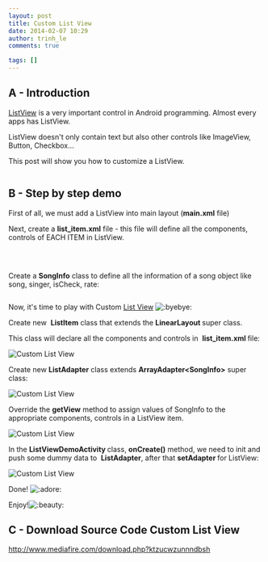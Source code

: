 ```yaml
---
layout: post
title: Custom List View
date: 2014-02-07 10:29
author: trinh_le
comments: true

tags: []
---
```


<h2>A - Introduction</h2>
<a title="[Android] ListView Dialog" href="http://icetea09.com/blog/2014/02/11/listview-dialog/">ListView</a> is a very important control in Android programming. Almost every apps has ListView.

ListView doesn't only contain text but also other controls like ImageView, Button, Checkbox...

This post will show you how to customize a ListView.

<img class="aligncenter" src="http://i1189.photobucket.com/albums/z427/khanhtrinhspk/Image%20Source%20Code/1-8.png" alt="" />
<h2>B - Step by step demo</h2>
First of all, we must add a ListView into main layout (<strong>main.xml</strong> file)

<img class="aligncenter" src="http://i1189.photobucket.com/albums/z427/khanhtrinhspk/Image%20Source%20Code/2-10.png" alt="" />

<!--more-->

Next, create a <strong>list_item.xml</strong> file - this file will define all the components, controls of EACH ITEM in ListView.

<img class="aligncenter" src="http://i1189.photobucket.com/albums/z427/khanhtrinhspk/Image%20Source%20Code/3-9.png" alt="" />

&nbsp;

Create a <strong>SongInfo</strong> class to define all the information of a song object like song, singer, isCheck, rate:

<img class="aligncenter" src="http://i1189.photobucket.com/albums/z427/khanhtrinhspk/Image%20Source%20Code/4-8.png" alt="" />

Now, it's time to play with Custom <a title="[Android] ListView Dialog" href="http://icetea09.com/blog/2014/02/11/listview-dialog/">List View</a> <img title="Byebye" src="http://vozforums.com/images/smilies/Off/byebye.gif" alt=":byebye:" />

Create new  <strong>ListItem</strong> class that extends the <strong>LinearLayout </strong>super class.

This class will declare all the components and controls in  <strong>list_item.xml </strong>file:

<img class="aligncenter" src="http://i1189.photobucket.com/albums/z427/khanhtrinhspk/Image%20Source%20Code/5-7.png" alt="Custom List View" />

Create new <strong>ListAdapter</strong> class extends <strong>ArrayAdapter&lt;SongInfo&gt;</strong> super class:

<img class="aligncenter" src="http://i1189.photobucket.com/albums/z427/khanhtrinhspk/Image%20Source%20Code/6-6.png" alt="Custom List View" />

Override the <strong>getView</strong> method to assign values of SongInfo to the appropriate components, controls in a ListView item.

<img class="aligncenter" src="http://i1189.photobucket.com/albums/z427/khanhtrinhspk/Image%20Source%20Code/7-5.png" alt="Custom List View" />

In the <strong>ListViewDemoActivity </strong>class, <strong>onCreate()</strong> method, we need to init and push some dummy data to  <strong>ListAdapter</strong>, after that <strong>setAdapter </strong>for ListView:

<img class="aligncenter" src="http://i1189.photobucket.com/albums/z427/khanhtrinhspk/Image%20Source%20Code/8-5.png" alt="Custom List View" />

Done! <img src="http://vozforums.com/images/smilies/Off/adore.gif" alt=":adore:" />

Enjoy!<img src="http://vozforums.com/images/smilies/Off/beauty.gif" alt=":beauty:" />
<h2>C - Download Source Code Custom List View</h2>
<a href="http://www.mediafire.com/download.php?ktzucwzunnndbsh">http://www.mediafire.com/download.php?ktzucwzunnndbsh</a>
